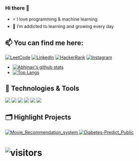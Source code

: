 
### Hi there 👋

<!--
**Abhinav-Chaturvedi-095/Abhinav-Chaturvedi-095** is a ✨ _special_ ✨ repository because its `README.md` (this file) appears on your GitHub profile.

Here are some ideas to get you started:

- 🔭 I’m currently working on ...
- 🌱 I’m currently learning ...
- 👯 I’m looking to collaborate on ...
- 🤔 I’m looking for help with ...
- 💬 Ask me about ...
- 📫 How to reach me: ...
- 😄 Pronouns: ...
- ⚡ Fun fact: ...
-->

- :zap: I love programming & machine learning
- 🌱 I’m addicted to learning and growing every day
## 📫 You can find me here: 
 [![LeetCode](https://img.shields.io/badge/-LeetCode-FFA116?style=for-the-badge&logo=LeetCode&logoColor=black)](https://leetcode.com/abhinav_09/)
 [![LinkedIn](https://img.shields.io/badge/LinkedIn-0077B5?style=for-the-badge&logo=linkedin&logoColor=white)](https://www.linkedin.com/in/abhinavchaturvedi09/)
  [![HackerRank](https://img.shields.io/badge/-Hackerrank-2EC866?style=for-the-badge&logo=HackerRank&logoColor=white)](https://www.hackerrank.com/abhinav095)
   [![Instagram](https://img.shields.io/badge/Instagram-E4405F?style=for-the-badge&logo=instagram&logoColor=white)](https://www.instagram.com/abhinav._09/)




  - [![Abhinav's github stats](https://github-readme-stats.vercel.app/api?username=Abhinav-Chaturvedi-095&count_private=true&show_icons=true&theme=radical&hide_rank=false)](https://github.com/Abhinav-Chaturvedi-095/github-readme-stats)
  - [![Top Langs](https://github-readme-stats.vercel.app/api/top-langs/?username=Abhinav-Chaturvedi-095)](https://github.com/Abhinav-Chaturvedi-095/github-readme-stats)

## 🔧 Technologies & Tools


![](https://img.shields.io/badge/Editor-VS_Code-informational?style=flat&logo=visual-studio-code&logoColor=white&color=6aa6f8)
![](https://img.shields.io/badge/Code-Python-informational?style=flat&logo=python&logoColor=white&color=6aa6f8)
![](https://img.shields.io/badge/Code-Django-informational?style=flat&logo=django&logoColor=white&color=6aa6f8)
![](https://img.shields.io/badge/Code-C++-informational?style=flat&logo=c%2B%2B&logoColor=white&color=6aa6f8)
![](https://img.shields.io/badge/tool-MySQL-informational?style=flat&logo=mysql&logoColor=white&color=6aa6f8)
![](https://img.shields.io/badge/IDE-Jupyter-informational?style=flat&logo=Jupyter&logoColor=white&color=6aa6f8)




<!-- [![trophy](https://github-profile-trophy.vercel.app/?username=Abhinav-Chaturvedi-095&theme=nord&column=7)](https://github.com/ryo-ma/github-profile-trophy) -->



## 🗂️ Highlight Projects

<a href="https://github.com/Abhinav-Chaturvedi-095/Movie_Recommendation_system">
  <img align="center" src="https://github-readme-stats.vercel.app/api/pin/?username=Abhinav-Chaturvedi-095&repo=Movie_Recommendation_system&show_icons=true&line_height=27&title_color=6aa6f8&text_color=8a919a&icon_color=6aa6f8&bg_color=22272e" alt="Movie_Recommendation_system" />
</a>

<a href="https://github.com/Abhinav-Chaturvedi-095/Diabetes-Predict_Public">
  <img align="center" src="https://github-readme-stats.vercel.app/api/pin/?username=Abhinav-Chaturvedi-095&repo=Diabetes-Predict_Public&show_icons=true&line_height=27&title_color=6aa6f8&text_color=8a919a&icon_color=6aa6f8&bg_color=22272e" alt="Diabetes-Predict_Public" />
</a>


# ![visitors](https://visitor-badge.glitch.me/badge?page_id=Abhinav-Chaturvedi-095.README.md)

